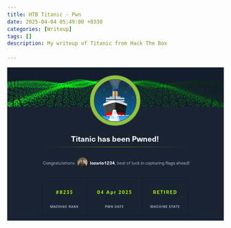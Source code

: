```yaml
---
title: HTB Titanic - Pwn
date: 2025-04-04 05:49:00 +0330
categories: [Writeup]
tags: []
description: My writeup of Titanic from Hack The Box

---
```


![](assets/img/Titanic.png)